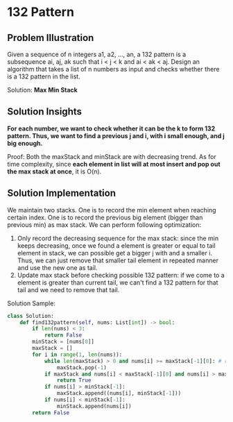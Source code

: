 # 132 Pattern

## Problem Illustration
Given a sequence of n integers a1, a2, ..., an, a 132 pattern is a subsequence ai, aj, ak such that i < j < k and ai < ak < aj. Design an algorithm that takes a list of n numbers as input and checks whether there is a 132 pattern in the list.

Solution: **Max Min Stack**

## Solution Insights
**For each number, we want to check whether it can be the k to form 132 pattern. Thus, we want to find a previous j and i, with i small enough, and j big enough.**

Proof:
Both the maxStack and minStack are with decreasing trend. As for time complexity, since **each element in list will at most insert and pop out the max stack at once**, it is O(n). 

## Solution Implementation
We maintain two stacks. One is to record the min element when reaching certain index. One is to record the previous big element (bigger than previous min) as max stack. We can perform following optimization:
1. Only record the decreasing sequence for the max stack: since the min keeps decreasing, once we found a element is greater or equal to tail element in stack, we can possible get a bigger j with and a smaller i. Thus, we can just remove that smaller tail element in repeated manner and use the new one as tail.
2. Update max stack before checking possible 132 pattern: if we come to a element is greater than current tail, we can't find a 132 pattern for that tail and we need to remove that tail.

Solution Sample:
```python
class Solution:
    def find132pattern(self, nums: List[int]) -> bool:
        if len(nums) < 3:
            return False
        minStack = [nums[0]]
        maxStack = []
        for i in range(1, len(nums)):
            while len(maxStack) > 0 and nums[i] >= maxStack[-1][0]: # remove previous impossible element
                maxStack.pop(-1)
            if maxStack and nums[i] < maxStack[-1][0] and nums[i] > maxStack[-1][1]:
                return True
            if nums[i] > minStack[-1]:
                maxStack.append((nums[i], minStack[-1]))
            if nums[i] < minStack[-1]:
                minStack.append(nums[i])
        return False
```